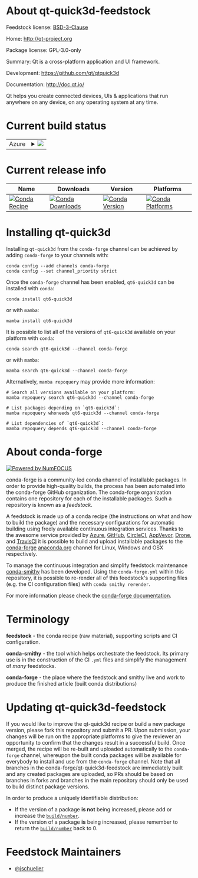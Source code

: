 About qt-quick3d-feedstock
==========================

Feedstock license: [BSD-3-Clause](https://github.com/conda-forge/qt-quick3d-feedstock/blob/main/LICENSE.txt)

Home: http://qt-project.org

Package license: GPL-3.0-only

Summary: Qt is a cross-platform application and UI framework.

Development: https://github.com/qt/qtquick3d

Documentation: http://doc.qt.io/

Qt helps you create connected devices, UIs & applications that run
anywhere on any device, on any operating system at any time.


Current build status
====================


<table>
    
  <tr>
    <td>Azure</td>
    <td>
      <details>
        <summary>
          <a href="https://dev.azure.com/conda-forge/feedstock-builds/_build/latest?definitionId=22644&branchName=main">
            <img src="https://dev.azure.com/conda-forge/feedstock-builds/_apis/build/status/qt-quick3d-feedstock?branchName=main">
          </a>
        </summary>
        <table>
          <thead><tr><th>Variant</th><th>Status</th></tr></thead>
          <tbody><tr>
              <td>linux_64</td>
              <td>
                <a href="https://dev.azure.com/conda-forge/feedstock-builds/_build/latest?definitionId=22644&branchName=main">
                  <img src="https://dev.azure.com/conda-forge/feedstock-builds/_apis/build/status/qt-quick3d-feedstock?branchName=main&jobName=linux&configuration=linux%20linux_64_" alt="variant">
                </a>
              </td>
            </tr><tr>
              <td>osx_64</td>
              <td>
                <a href="https://dev.azure.com/conda-forge/feedstock-builds/_build/latest?definitionId=22644&branchName=main">
                  <img src="https://dev.azure.com/conda-forge/feedstock-builds/_apis/build/status/qt-quick3d-feedstock?branchName=main&jobName=osx&configuration=osx%20osx_64_" alt="variant">
                </a>
              </td>
            </tr><tr>
              <td>win_64</td>
              <td>
                <a href="https://dev.azure.com/conda-forge/feedstock-builds/_build/latest?definitionId=22644&branchName=main">
                  <img src="https://dev.azure.com/conda-forge/feedstock-builds/_apis/build/status/qt-quick3d-feedstock?branchName=main&jobName=win&configuration=win%20win_64_" alt="variant">
                </a>
              </td>
            </tr>
          </tbody>
        </table>
      </details>
    </td>
  </tr>
</table>

Current release info
====================

| Name | Downloads | Version | Platforms |
| --- | --- | --- | --- |
| [![Conda Recipe](https://img.shields.io/badge/recipe-qt6--quick3d-green.svg)](https://anaconda.org/conda-forge/qt6-quick3d) | [![Conda Downloads](https://img.shields.io/conda/dn/conda-forge/qt6-quick3d.svg)](https://anaconda.org/conda-forge/qt6-quick3d) | [![Conda Version](https://img.shields.io/conda/vn/conda-forge/qt6-quick3d.svg)](https://anaconda.org/conda-forge/qt6-quick3d) | [![Conda Platforms](https://img.shields.io/conda/pn/conda-forge/qt6-quick3d.svg)](https://anaconda.org/conda-forge/qt6-quick3d) |

Installing qt-quick3d
=====================

Installing `qt-quick3d` from the `conda-forge` channel can be achieved by adding `conda-forge` to your channels with:

```
conda config --add channels conda-forge
conda config --set channel_priority strict
```

Once the `conda-forge` channel has been enabled, `qt6-quick3d` can be installed with `conda`:

```
conda install qt6-quick3d
```

or with `mamba`:

```
mamba install qt6-quick3d
```

It is possible to list all of the versions of `qt6-quick3d` available on your platform with `conda`:

```
conda search qt6-quick3d --channel conda-forge
```

or with `mamba`:

```
mamba search qt6-quick3d --channel conda-forge
```

Alternatively, `mamba repoquery` may provide more information:

```
# Search all versions available on your platform:
mamba repoquery search qt6-quick3d --channel conda-forge

# List packages depending on `qt6-quick3d`:
mamba repoquery whoneeds qt6-quick3d --channel conda-forge

# List dependencies of `qt6-quick3d`:
mamba repoquery depends qt6-quick3d --channel conda-forge
```


About conda-forge
=================

[![Powered by
NumFOCUS](https://img.shields.io/badge/powered%20by-NumFOCUS-orange.svg?style=flat&colorA=E1523D&colorB=007D8A)](https://numfocus.org)

conda-forge is a community-led conda channel of installable packages.
In order to provide high-quality builds, the process has been automated into the
conda-forge GitHub organization. The conda-forge organization contains one repository
for each of the installable packages. Such a repository is known as a *feedstock*.

A feedstock is made up of a conda recipe (the instructions on what and how to build
the package) and the necessary configurations for automatic building using freely
available continuous integration services. Thanks to the awesome service provided by
[Azure](https://azure.microsoft.com/en-us/services/devops/), [GitHub](https://github.com/),
[CircleCI](https://circleci.com/), [AppVeyor](https://www.appveyor.com/),
[Drone](https://cloud.drone.io/welcome), and [TravisCI](https://travis-ci.com/)
it is possible to build and upload installable packages to the
[conda-forge](https://anaconda.org/conda-forge) [anaconda.org](https://anaconda.org/)
channel for Linux, Windows and OSX respectively.

To manage the continuous integration and simplify feedstock maintenance
[conda-smithy](https://github.com/conda-forge/conda-smithy) has been developed.
Using the ``conda-forge.yml`` within this repository, it is possible to re-render all of
this feedstock's supporting files (e.g. the CI configuration files) with ``conda smithy rerender``.

For more information please check the [conda-forge documentation](https://conda-forge.org/docs/).

Terminology
===========

**feedstock** - the conda recipe (raw material), supporting scripts and CI configuration.

**conda-smithy** - the tool which helps orchestrate the feedstock.
                   Its primary use is in the construction of the CI ``.yml`` files
                   and simplify the management of *many* feedstocks.

**conda-forge** - the place where the feedstock and smithy live and work to
                  produce the finished article (built conda distributions)


Updating qt-quick3d-feedstock
=============================

If you would like to improve the qt-quick3d recipe or build a new
package version, please fork this repository and submit a PR. Upon submission,
your changes will be run on the appropriate platforms to give the reviewer an
opportunity to confirm that the changes result in a successful build. Once
merged, the recipe will be re-built and uploaded automatically to the
`conda-forge` channel, whereupon the built conda packages will be available for
everybody to install and use from the `conda-forge` channel.
Note that all branches in the conda-forge/qt-quick3d-feedstock are
immediately built and any created packages are uploaded, so PRs should be based
on branches in forks and branches in the main repository should only be used to
build distinct package versions.

In order to produce a uniquely identifiable distribution:
 * If the version of a package **is not** being increased, please add or increase
   the [``build/number``](https://docs.conda.io/projects/conda-build/en/latest/resources/define-metadata.html#build-number-and-string).
 * If the version of a package **is** being increased, please remember to return
   the [``build/number``](https://docs.conda.io/projects/conda-build/en/latest/resources/define-metadata.html#build-number-and-string)
   back to 0.

Feedstock Maintainers
=====================

* [@jschueller](https://github.com/jschueller/)

